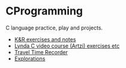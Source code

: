 # CProgramming

C language practice, play and projects.

* [K&R exercises and notes](https://github.com/przet/CProgramming/tree/master/K%26R)
* [Lynda C video course (Artzi) exercises etc](https://github.com/przet/CProgramming/tree/master/Source)
* [Travel Time Recorder](https://github.com/przet/CProgramming/tree/master/Application/TravelTimeRecorder)
* [Explorations](https://github.com/przet/CProgramming/tree/master/Application/explorations)
